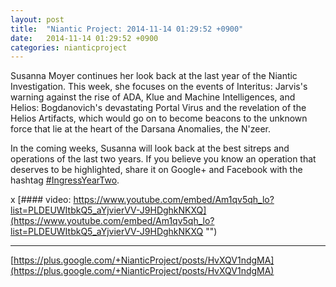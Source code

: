 ```yaml
---
layout: post
title:  "Niantic Project: 2014-11-14 01:29:52 +0900"
date:   2014-11-14 01:29:52 +0900
categories: nianticproject
---
```

Susanna Moyer continues her look back at the last year of the Niantic Investigation. This week, she focuses on the events of Interitus: Jarvis's warning against the rise of ADA, Klue and Machine Intelligences, and Helios: Bogdanovich's devastating Portal Virus and the revelation of the Helios Artifacts, which would go on to become beacons to the unknown force that lie at the heart of the Darsana Anomalies, the N'zeer.

In the coming weeks, Susanna will look back at the best sitreps and operations of the last two years. If you believe you know an operation that deserves to be highlighted, share it on Google+ and Facebook with the hashtag [#IngressYearTwo](https://plus.google.com/s/%23IngressYearTwo "").

x
[#### video: https://www.youtube.com/embed/Am1qv5qh_lo?list=PLDEUWItbkQ5_aYjvierVV-J9HDghkNKXQ](https://www.youtube.com/embed/Am1qv5qh_lo?list=PLDEUWItbkQ5_aYjvierVV-J9HDghkNKXQ "")
- - -
[https://plus.google.com/+NianticProject/posts/HvXQV1ndgMA](https://plus.google.com/+NianticProject/posts/HvXQV1ndgMA)
